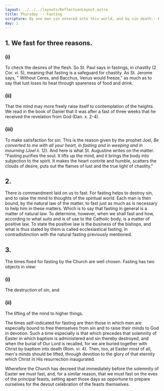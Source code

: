 ```yaml
---
layout: ../../../layouts/ReflectionLayout.astro
title: Thursday -- Fasting
scripture: By one man sin entered into this world, and by sin death.--Rom. v. 12.
day: 1
---
```


## 1. We fast for three reasons.

### (i)

To check the desires of the flesh. So St. Paul says in fastings, in chastity (2 Cor. vi. 5), meaning that fasting is a safeguard for chastity. As St. Jerome says, " Without Ceres, and Bacchus, Venus would freeze," as much as to say that lust loses its heat through spareness of food and drink.

### (ii)

That the mind may more freely raise itself to contemplation of the heights. We read in the book of Daniel that it was after a fast of three weeks that he received the revelation from God (Dan. x. 2-4).

### (iii)

To make satisfaction for sin. This is the reason given by the prophet Joel, _Be converted to me with all your heart, in fasting and in weeping and in mourning (Joel ii. 12)_. And here is what St. Augustine writes on the matter. "Fasting purifies the soul. It lifts up the mind, and it brings the body into subjection to the spirit. It makes the heart contrite and humble, scatters the clouds of desire, puts out the flames of lust and the true light of chastity."

## 2.

There is commandment laid on us to fast. For fasting helps to destroy sin, and to raise the mind to thoughts of the spiritual world. Each man is then bound, by the natural law of the matter, to fast just as much as is necessary to help him in these matters. Which is to say that fasting in general is a matter of natural law. To determine, however, when we shall fast and how, according to what suits and is of use to the Catholic body, is a matter of positive law. To state the positive law is the business of the bishops, and what is thus stated by them is called ecclesiastical fasting, in contradistinction with the natural fasting previously mentioned.

## 3.

The times fixed for fasting by the Church are well chosen. Fasting has two objects in view:

### (i)

The destruction of sin, and

### (ii)

The lifting of the mind to higher things.

The times self-indicated for fasting are then those in which men are especially bound to free themselves from sin and to raise their minds to God in devotion. Such a time especially is that which precedes that solemnity of Easter in which baptism is administered and sin thereby destroyed, and when the burial of Our Lord is recalled, for we are buried together with Christ by baptism into death (Rom. vi. 4). Then, too, at Easter most of all, men's minds should be lifted, through devotion to the glory of that eternity which Christ in His resurrection inaugurated.

Wherefore the Church has decreed that immediately before the solemnity of Easter we must fast, and, for a similar reason, that we must fast on the eves of the principal feasts, setting apart those days as opportune to prepare ourselves for the devout celebration of the feasts themselves.
